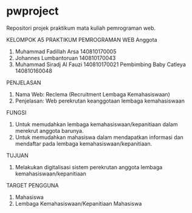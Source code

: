 # pwproject
Repositori projek praktikum mata kuliah pemrograman web.

KELOMPOK A5 PRAKTIKUM PEMROGRAMAN WEB
Anggota
1. Muhammad Fadillah Arsa 140810170005
2. Johannes Lumbantoruan 140810170043
3. Muhammad Siradj Al Fauzi 140810170021
Pembimbing
Baby Catleya 140810160048

PENJELASAN
1. Nama Web: Reclema (Recruitment Lembaga Kemahasiswaan)
2. Penjelasan: Web perekrutan keanggotaan lembaga kemahasiswaan

FUNGSI
1. Untuk memudahkan lembaga kemahasiswaan/kepanitiaan dalam merekrut anggota barunya.
2. Untuk memudahkan mahasiswa dalam mendapatkan informasi dan mendaftar pada lembaga kemahasiswaan/kepanitiaan.

TUJUAN
1. Melakukan digitalisasi sistem perekrutan anggota lembaga kemahasiswaan/kepanitiaan

TARGET PENGGUNA
1. Mahasiswa
2. Lembaga Kemahasiswaan/Kepanitiaan Mahasiswa